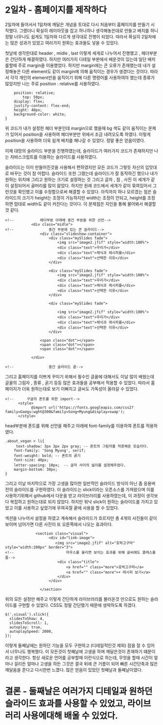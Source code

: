 # 2일차 - 홈페이지를 제작하다

2일차에 들어서서 1일차에 깨달은 개념을 토대로 다시 처음부터 홈페이지를 만들기 시작했다. 
그랬더니 확실히 레이아웃을 잡고 하나하나 생각해놓은대로 만들고 배치를 하니 정말 너무나도 쉽게도 1일차와 다르게
생각대로 진행이 되었다. 따라서 확실히 2일차에는 많은 성과가 있었고 여러가지 원화는 효과들도 넣을 수 있었다.

첫날에 생각한대로 header , midle , last 이렇게 세개로 나누어서 진행했고 , 헤더부분은 간단하게 해결하였다.
하지만 여러가지 디테일 부분에서 배운것이 있는데 일단 배치를할때 주로 margin을 이용했었다. 하지만 margin에는 큰 오류가 존재했는데
내가 설정해놓은 다른 element도 같이 margin에 의해 움직이는 경우가 생겼다는 것이다. 따라서 각각 개인의 element만을 움직이기 위해
다른 명령어를 사용하여야 했는데 종류가 많았지만 나는 주로 position : relative를 사용하였다.

```.header{
    position: relative;
        top: 50px;
    display: flex;
    justify-content: flex-end;
    height: 40px;
    background-color: white;
}

```


위 코드가 내가 설정한 헤더 부분인데 margin으로 했을때 bg 색도 같이 움직이는 문제가 있어서 position을 사용하여 헤더부분만 위에서 조금 내려오도록 하였다.
이렇게 position을 사용하여 더욱 쉽게 배치를 해나갈 수 있었다. 정말 좋은 얻음이였다.

이제 대망의 슬라이드 부분을 진행하였는데, 슬라이드가 여러가지 코드가 존재하지만 나는 자바스크립트를 이용하는 슬라이드를 사용하였다.

슬라이드는 이미 만들어진것을 사용해서 편하였지만 모든 코드가 그렇듯 자신의 입맛대로 바꾸는 것이 참 어렵다. 
슬라이드 또한 그랬는데 슬라이드가 잘 동작하긴 했으나 내가 원하는 위치에 그리고 원하는 크기로 설정하는 것 그리고 
글자 , 점 , 사진 이 세개가 같이 설정되어서 골머리를 많이 앓았다. 하지만 원래 코드에서 세개가 같이 묶여있어서 그런것을 확인했고
이를 수정함으로써 해결할 수 있었다. 아직까지 하나 모르겠는 점은 슬라이드의 크기가 height는 조정이 가능하지만 width는 조정이 안되고, height를 조정하면 맘대로 width도 같이 커진다는 것이다.
이 문제점은 지인을 통해 물어봐서 해결할 것 같다.


```
<!--            헤더부분 아래에 중간 부분을 위한 선언-->
            <div class="midle">
<!--                중간 부분에 있는 큰 슬라이드-->
                <div class="slideshow-container">
                    <div class="mySlides fade">
                        <img src="image2.jfif" style="width:100%">
                        <div class="text">우리가</div>
                        <div class="text">채식과 레시피를</div>
                        <div class="text">선택한 이유</div>
                    </div>

                    <div class="mySlides fade">
                        <img src="image2.jfif" style="width:100%">
                        <div class="text">우리가</div>
                        <div class="text">채식과 레시피를</div>
                        <div class="text">선택한 이유</div>
                    </div>
                    
                    <div class="mySlides fade">

                        <img src="image2.jfif" style="width:100%">
                        <div class="text">우리가</div>
                        <div class="text">채식과 레시피를</div>
                        <div class="text">선택한 이유</div>
                    </div>
                    
                <span class="dot"></span> 
                <span class="dot"></span> 
                <span class="dot"></span> 
                    
            </div>
                
<!--                중간 슬라이드 끝-->
```

그리고 홈페이지를 이쁘게 꾸미기 위해서 필수인 글꼴에 대해서도 이날 많이 배웠는데 글꼴의 그림자 , 종류 , 굵기 등등 많은 효과들을 공부해서 적용할 수 있었다.
따라서 홈페이지가 더욱 원하는대로 보기 이뻐지고 글씨도 가독성이 올라갈 수 있었다.

```
<!--      구글의 폰트를 위한 import-->
      <style>
            @import url('https://fonts.googleapis.com/css2?family=Gaegu:wght@300&family=Song+Myung&display=swap');
      </style>
 ```
 
head부분에 폰트를 위해 선언을 해주고 아래에 font-family를 이용하여 폰트를 적용하였다.

```
.about_vegan > li{
     text-shadow: 3px 3px 2px gray; -- 폰트의 그림자를 적용해준 모습이다. 
    font-family: 'Song Myung', serif;   
    font-weight: bold; -- 폰트의 굵기
    font-size: 40px;
    letter-spacing: 10px;  -- 글자 사이의 넓이를 설정해주었다.
    margin-bottom: 30px;
}
```

그리고 이날 마지막으로 가장 고생을 많이한 일반적인 슬라이드 방식이 아닌 좀 응용버전의 슬라이드를 구현하였다.
이 슬라이드는 slick이라는 오픈소스를 가져왔으며 이를 사용하기위해서 github에서 다운을 받고 라이브러리를 사용하였는데, 이 과정이 생각보다 복잡하고 원하는대로 되지 않았다.
하지만 워낙 slick이 원하는 슬라이드를 가지고 있었고 이를 사용하고 싶었기에 우여곡절 끝에 사용을 할 수 있었다.

섹션을 나누어서 설정을 하였고 계속해서 슬라이드가 흐르지만 총 4개의 사진들이 같이 보이며 넘어가면 다른 사진이 또 오른쪽에서 나오는 효과이다.

```
              <section class="visual">
                    <div id="link-image">
                       <img src="image2.jfif" alt="호박고구마" style="width:200px" border="3">
<!--                        마우스를 올리면 보이는 효과를 위해 글씨에도 클래스를 줌-->
                        <div class="title">
                            <a href="" class="more">호박고구마</a>
                            <a href="" class="more">+ 레시피 보기</a>
                        </div>
                    </div>
              
                </section>

```

위의 모든 설정만 해주고 이렇게 간단하게 라이브러리를 불러온것 만으로도 원하는 슬라이드를 구현할 수 있었다.
CSS도 정말 간단했기 때문에 생략하도록 하겠다.

```
$('.visual').slick({
  slidesToShow: 4,
  slidesToScroll: 1,
  autoplay: true,
  autoplaySpeed: 2000,
});
```

이렇게 둘째날에는 원하던 기능을 모두 구현하고 (디테일적인것 제외) 잠을 잘 수 있어서 너무나도 행복했다.
이 모든것이 첫째날에 고생을 하며 깨달은것이 존재하기 떄문이라고 생각한다. 항상 새로운 언어를 공부할때 이런식으로 하는데, 무엇을 할때 시간이 얼마나 걸리든 얼마나 고생을 하든
그것은 결국 뒤에 큰 거름이 되어 빠른 시간단축과 많은 깨달음을 준다고 다시한번 느꼈다. 많은 얻음이 있었던 첫째날과 둘째날이였다.


# 결론 - 둘째날은 여러가지 디테일과 원하던 슬라이드 효과를 사용할 수 있었고, 라이브러리 사용에대해 배울 수 있었다.




